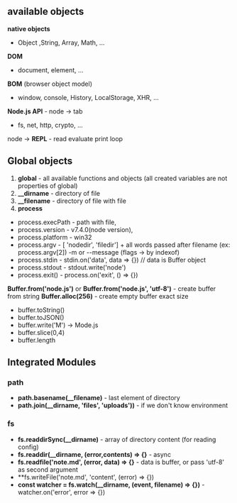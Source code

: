 ## available objects

**native objects**
- Object ,String, Array, Math, ...

**DOM**
- document, element, ...

**BOM** (browser object model)
- window, console, History, LocalStorage, XHR, ...

**Node.js API** - node -> tab
- fs, net, http, crypto, ...

node -> **REPL** - read evaluate print loop 

## Global objects

1) **global** - all available functions and objects (all created variables are not properties of global)
2) **__dirname** - directory of file
3) **__filename** - directory of file with file
4) **process** 
- process.execPath - path with file, 
- process.version - v7.4.0(node version), 
- process.platform - win32
- process.argv  - [ 'nodedir', 'filedir'] + all words passed after filename (ex: process.argv[2]) -m or --message (flags -> by indexof)
- process.stdin - stdin.on('data', data => {}) // data is Buffer object
- process.stdout - stdout.write('node')
- process.exit() - process.on('exit', () => {})

**Buffer.from('node.js')** or **Buffer.from('node.js', 'utf-8')** - create buffer from string 
**Buffer.alloc(256)** - create empty buffer exact size
- buffer.toString()
- buffer.toJSON()
- buffer.write('M') -> Mode.js
- buffer.slice(0,4)
- buffer.length

## Integrated Modules

### path
- **path.basename(__filename)** - last element of directory
- **path.join(__dirname, 'files', 'uploads'))** - if we don't know environment

### fs
- **fs.readdirSync(__dirname)** - array of directory content (for reading config)
- **fs.readdir(__dirname, (error,contents) => {}** - async
- **fs.readfile('note.md', (error, data) => {}** - data is buffer, or pass 'utf-8' as second argument
- **fs.writeFile('note.md', 'content', (error) => {})
- **const watcher = fs.watch(__dirname, (event, filename) => {})** - watcher.on('error', error => {})





